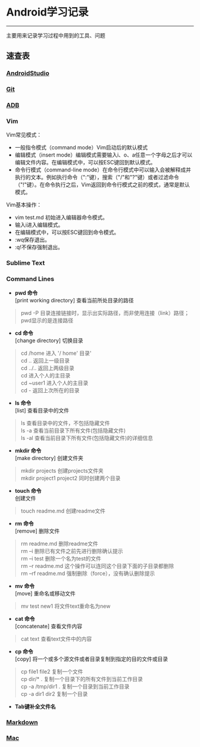 # Android学习记录
------

主要用来记录学习过程中用到的工具、问题

## 速查表
### [AndroidStudio](https://github.com/markz-code/Android_Note/blob/master/cheatsheets/androidstudio.txt)

### [Git](https://github.com/markz-code/Android_Note/blob/master/cheatsheets/git.txt)

### [ADB](https://github.com/markz-code/Android_Note/blob/master/cheatsheets/adb.txt)

### Vim
Vim常见模式：

* 一般指令模式（command mode）Vim启动后的默认模式  
* 编辑模式（insert mode）编辑模式需要输入i、o、a任意一个字母之后才可以编辑文件内容。在编辑模式中，可以按ESC键回到默认模式。  
* 命令行模式（command-line mode）在命令行模式中可以输入会被解释成并执行的文本。例如执行命令（":"键），搜索（"/"和"?"键）或者过滤命令（"!"键）。在命令执行之后，Vim返回到命令行模式之前的模式，通常是默认模式。  

Vim基本操作：

* vim test.md 初始进入编辑器命令模式。
* 输入i进入编辑模式。
* 在编辑模式中，可以按ESC键回到命令模式。
* :wq保存退出。
* :q!不保存强制退出。

### Sublime Text
### Command Lines

* **pwd 命令**  
[print working directory] 查看当前所处目录的路径  
> pwd -P 目录连接链接时，显示出实际路径，而非使用连接（link）路径；  
> pwd显示的是连接路径
	
* **cd 命令**  
[change directory] 切换目录  
> cd /home 进入 '/ home' 目录'   
> cd .. 返回上一级目录  
> cd ../.. 返回上两级目录   
> cd 进入个人的主目录   
> cd ~user1 进入个人的主目录   
> cd - 返回上次所在的目录    

* **ls 命令**  
[list] 查看目录中的文件  
> ls 查看目录中的文件，不包括隐藏文件  
> ls -a 查看当前目录下所有文件(包括隐藏文件)  
> ls -al 查看当前目录下所有文件(包括隐藏文件)的详细信息   

* **mkdir 命令**  
[make directory] 创建文件夹  
> mkdir projects 创建projects文件夹  
> mkdir project1 project2 同时创建两个目录

* **touch 命令**  
创建文件
> touch readme.md 创建readme文件 

* **rm 命令**  
[remove] 删除文件  
> rm readme.md  删除readme文件  
> rm –i 删除已有文件之前先进行删除确认提示  
> rm –i test 删除一个名为test的文件  
> rm –r readme.md 这个操作可以连同这个目录下面的子目录都删除  
> rm –rf readme.md 强制删除（force），没有确认删除提示  

* **mv 命令**  
[move] 重命名或移动文件  
> mv test new1 将文件text重命名为new  

* **cat 命令**  
[concatenate] 查看文件内容  
> cat text 查看text文件中的内容 

* **cp 命令**  
[copy] 将一个或多个源文件或者目录复制到指定的目的文件或目录  
> cp file1 file2 复制一个文件  
> cp dir/* . 复制一个目录下的所有文件到当前工作目录   
> cp -a /tmp/dir1 . 复制一个目录到当前工作目录   
> cp -a dir1 dir2 复制一个目录  

* **Tab键补全文件名**

### [Markdown](https://www.zybuluo.com/mdeditor#)
### [Mac](https://support.apple.com/zh-cn/HT201236)